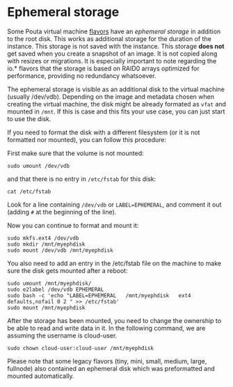 # Ephemeral storage

Some Pouta virtual machine [flavors](vm-flavors-and-billing.md) have an *ephemeral storage* in
addition to the root disk. This works as additional storage for the
duration of the instance. This storage is not saved with the instance.
This storage **does not** get saved when you create a snapshot of an
image. It is not copied along with resizes or migrations. It is
especially important to note regarding the io.\* flavors that the
storage is based on RAID0 arrays optimized for performance, providing
no redundancy whatsoever.

The ephemeral storage is visible as an additional disk to the virtual
machine (usually /dev/vdb). Depending on the image and metadata chosen
when creating the virtual machine, the disk might be already formated
as `vfat` and mounted in `/mnt`. If this is case and this fits your use
case, you can just start to use the disk.

If you need to format the disk with a different filesystem (or it is not
formatted nor mounted), you can follow this procedure:

First make sure that the volume is not mounted:

    sudo umount /dev/vdb

and that there is no entry in `/etc/fstab` for this disk:

    cat /etc/fstab

Look for a line containing `/dev/vdb` or `LABEL=EPHEMERAL`,
and comment it out (adding `#` at the beginning of the line).

Now you can continue to format and mount it:

    sudo mkfs.ext4 /dev/vdb
    sudo mkdir /mnt/myephdisk
    sudo mount /dev/vdb /mnt/myephdisk

You also need to add an entry in the /etc/fstab file on the
machine to make sure the disk gets mounted after a reboot:

    sudo umount /mnt/myephdisk/
    sudo e2label /dev/vdb EPHEMERAL
    sudo bash -c 'echo "LABEL=EPHEMERAL   /mnt/myephdisk   ext4  defaults,nofail 0 2 " >> /etc/fstab'
    sudo mount /mnt/myephdisk

After the storage has been mounted, you need to change the ownership to be able to read and write data in it.
In the following command, we are assuming the username is cloud-user.

    sudo chown cloud-user:cloud-user /mnt/myephdisk

Please note that some legacy flavors (tiny, mini, small, medium, large, fullnode) also
contained an ephemeral disk which was preformatted and mounted
automatically.
